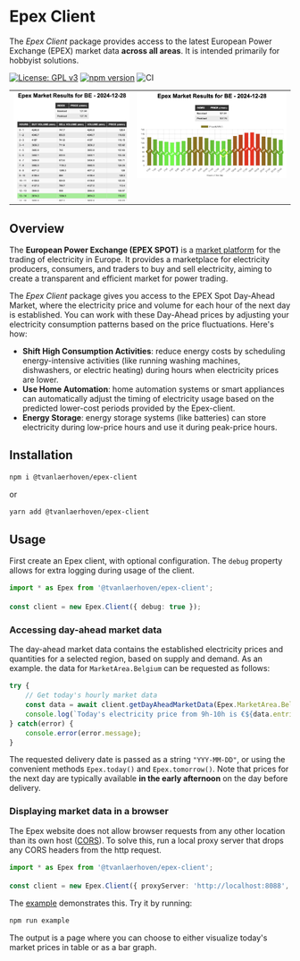 # Epex Client

The *Epex Client* package provides access to the latest European Power Exchange (EPEX) market data **across all areas**.
It is intended primarily for hobbyist solutions.

[![License: GPL v3](https://img.shields.io/badge/License-GPLv3-blue.svg)](https://www.gnu.org/licenses/gpl-3.0)
[![npm version](https://img.shields.io/npm/v/@tvanlaerhoven/epex-client)](https://www.npmjs.com/package/@tvanlaerhoven/epex-client)
![CI](https://github.com/tvanlaerhoven/epex-client/actions/workflows/ci.yml/badge.svg)

<table>
  <tr>
    <td style="vertical-align: top;">
      <img src="./docs/table.png" alt="Market Prices" width="350"/>
    </td>
    <td style="vertical-align: top;">
      <img src="./docs/bars.png" alt="Market Prices" width="450"/>
    </td>
  </tr>
</table>

## Overview

The **European Power Exchange (EPEX SPOT)** is a [market platform](https://www.epexspot.com/) for 
the trading of electricity in Europe. 
It provides a marketplace for electricity producers, consumers, and traders to buy and sell electricity, 
aiming to create a transparent and efficient market for power trading. 

The *Epex Client* package gives you access to the EPEX Spot Day-Ahead Market, where the electricity price and volume
for each hour of the next day is established.
You can work with these Day-Ahead prices by adjusting your electricity consumption patterns based on the price 
fluctuations. Here's how:

- **Shift High Consumption Activities**: reduce energy costs by scheduling energy-intensive activities (like running washing machines, dishwashers, or electric heating) during hours when electricity prices are lower.
- **Use Home Automation**: home automation systems or smart appliances can automatically adjust the timing of electricity usage based on the predicted lower-cost periods provided by the Epex-client.
- **Energy Storage**: energy storage systems (like batteries) can store electricity during low-price hours and use it during peak-price hours.

## Installation

```sh
npm i @tvanlaerhoven/epex-client
```

or

```sh
yarn add @tvanlaerhoven/epex-client
```

## Usage

First create an Epex client, with optional configuration.
The `debug` property allows for extra logging during usage of the client.

```typescript
import * as Epex from '@tvanlaerhoven/epex-client';

const client = new Epex.Client({ debug: true });
```

### Accessing day-ahead market data

The day-ahead market data contains the established electricity prices and quantities for a selected region, 
based on supply and demand. As an example. the data for `MarketArea.Belgium` can be requested as follows:

```typescript
try {
    // Get today's hourly market data
    const data = await client.getDayAheadMarketData(Epex.MarketArea.Belgium, Epex.today());
    console.log(`Today's electricity price from 9h-10h is €${data.entries[9].price}`);
} catch(error) {
    console.error(error.message);
}
```

The requested delivery date is passed as a string `"YYY-MM-DD"`, or using the convenient methods `Epex.today()` and
`Epex.tomorrow()`. 
Note that prices for the next day are typically available **in the early afternoon** on the day before delivery.

### Displaying market data in a browser

The Epex website does not allow browser requests from any other location than its own host 
([CORS](https://en.wikipedia.org/wiki/Cross-origin_resource_sharing)). To solve this, run a local
proxy server that drops any CORS headers from the http request.

```typescript
import * as Epex from '@tvanlaerhoven/epex-client';

const client = new Epex.Client({ proxyServer: 'http://localhost:8088', debug: true });
```

The [example](https://github.com/tvanlaerhoven/epex-client/tree/main/example) demonstrates this. Try it by running:

```sh
npm run example
```

The output is a page where you can choose to either visualize today's market prices in table or as a bar graph.




